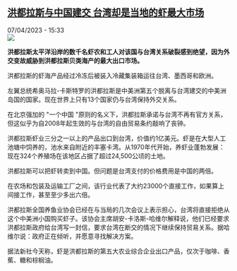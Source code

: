 <!--1680875101000-->
[洪都拉斯与中国建交 台湾却是当地的虾最大市场](https://www.rfi.fr/cn/%E7%BE%8E%E6%B4%B2/20230407-%E6%B4%AA%E9%83%BD%E6%8B%89%E6%96%AF%E4%B8%8E%E4%B8%AD%E5%9B%BD%E5%BB%BA%E4%BA%A4-%E5%8F%B0%E6%B9%BE%E5%8D%B4%E6%98%AF%E5%BD%93%E5%9C%B0%E7%9A%84%E8%99%BE%E6%9C%80%E5%A4%A7%E5%B8%82%E5%9C%BA)
------

<div>07/04/2023 - 15:33</div><img src="https://s.rfi.fr/media/display/f8aa01e0-020e-11eb-847c-005056a98db9/w:1280/p:16x9/ap19252061395505_0.jpg"><p><strong>洪都拉斯太平洋沿岸的数千名虾农和工人对该国与台湾关系破裂感到绝望，因为外交变故威胁到洪都拉斯贝类海产的最大出口市场。                    </strong></p><div><p>洪都拉斯的虾海产品经过冷冻后被装入冷藏集装箱运往台湾、墨西哥和欧洲。</p><p>左翼总统希奥马拉-卡斯特罗的洪都拉斯是中美洲第五个脱离与台湾建交的中美洲岛国的国家。现在世界上只有13个国家仍与台湾保持外交关系。</p><p>在北京强加的 "一个中国 "原则的名义下，洪都拉斯承诺与台湾不再有官方关系，但这似乎为自2008年起生效的与台湾的自由贸易条约敲响了丧钟。</p><p>洪都拉斯虾业三分之一以上的产品出口到台湾，价值约1亿美元。虾是在大型人工池塘中饲养的，池水来自附近的丰塞卡湾。从1970年代开始，养虾业蓬勃发展：现在324个养殖场在该地区占据了超过24,500公顷的土地。</p><p>洪都拉斯可以把虾转卖到中国。但问题是台湾支付的价格费用是中国的两倍。</p><p>在农场和包装及运输工厂之间，该行业代表了大约23000个直接工作，如果算上间接工作，甚至至少多出六倍。</p><p>洪都拉斯全国养鱼业协会已经在与当局的几次会议上表示担心，台湾将直接拒绝从这个中美洲小国购买虾子。该协会主席胡安-卡洛斯-哈维尔解释说，他们已经要求洪都拉斯政府给台湾写一封信，要求台湾在断交的情况下继续保持贸易关系。据哈维尔说：政府正在倾听，并愿意寻找解决方案。</p><p>据法新社今天称，虾是洪都拉斯的第五大农业综合企业出口产品，仅次于咖啡、香蕉、糖和棕榈油。</p><div data-selfpromo-newsletter></div><div data-selfpromo-app></div></div>
